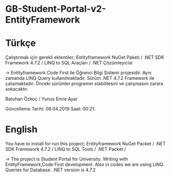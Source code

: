 # GB-Student-Portal-v2-EntityFramework
# Türkçe

Çalıştırmak için gerekli eklentiler;
Entityframework NuGet Paketi /
.NET SDK Framework 4.7.2 /
LINQ to SQL Araçları /
.NET Çözümleyicisi


-> Entityframework Code First ile Öğrenci Bilgi Sistemi projesidir. Aynı zamanda LINQ Query kullanılmaktadır. Sürüm .NET 4.7.2 Framework ile çalışmaktadır. Önceki sürümler programın stabilitesini ve çalışmasını zarara sokacaktır.


Batuhan Özkoç /
Yunus Emre Ayar

Güncelleme Tarihi: 08.04.2019 Saat: 00:21.

# English

You have to install for run this project; 
Entityframework NuGet Packet /
.NET SDK Framework 4.7.2 /
LINQ to SQL Tools /
.NET Packet /

-> The project is Student Portal for University. Writing with EntityFramework,Code First development. Also in codes we are using LINQ Queries for Database. .NET version is 4.7.2
